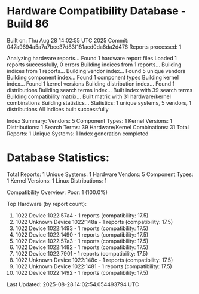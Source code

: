 # Hardware Compatibility Database - Build 86

Built on: Thu Aug 28 14:02:55 UTC 2025
Commit: 047a9694a5a7a7bce37d83f181acd0da6da2d476
Reports processed: 1

Analyzing hardware reports...
Found 1 hardware report files
Loaded 1 reports successfully, 0 errors
Building indices from 1 reports...
Building indices from 1 reports...
Building vendor index...
   Found 5 unique vendors
Building component index...
   Found 1 component types
Building kernel index...
   Found 1 kernel versions
Building distribution index...
   Found 1 distributions
Building search terms index...
   Built index with 39 search terms
Building compatibility matrix...
   Built matrix with 31 hardware/kernel combinations
Building statistics...
   Statistics: 1 unique systems, 5 vendors, 1 distributions
All indices built successfully

Index Summary:
   Vendors: 5
   Component Types: 1
   Kernel Versions: 1
   Distributions: 1
   Search Terms: 39
   Hardware/Kernel Combinations: 31
   Total Reports: 1
   Unique Systems: 1
Index generation completed

Database Statistics:
========================
Total Reports: 1
Unique Systems: 1
Hardware Vendors: 5
Component Types: 1
Kernel Versions: 1
Linux Distributions: 1

Compatibility Overview:
  Poor: 1 (100.0%)

Top Hardware (by report count):
  1. 1022 Device 1022:57a4 - 1 reports (compatibility: 17.5)
  2. 1022 Unknown Device 1022:148a - 1 reports (compatibility: 17.5)
  3. 1022 Device 1022:1493 - 1 reports (compatibility: 17.5)
  4. 1022 Device 1022:1490 - 1 reports (compatibility: 17.5)
  5. 1022 Device 1022:57a3 - 1 reports (compatibility: 17.5)
  6. 1022 Device 1022:1482 - 1 reports (compatibility: 17.5)
  7. 1022 Device 1022:7901 - 1 reports (compatibility: 17.5)
  8. 1022 Unknown Device 1022:148c - 1 reports (compatibility: 17.5)
  9. 1022 Unknown Device 1022:1481 - 1 reports (compatibility: 17.5)
  10. 1022 Device 1022:1492 - 1 reports (compatibility: 17.5)

Last Updated: 2025-08-28 14:02:54.054493794 UTC
